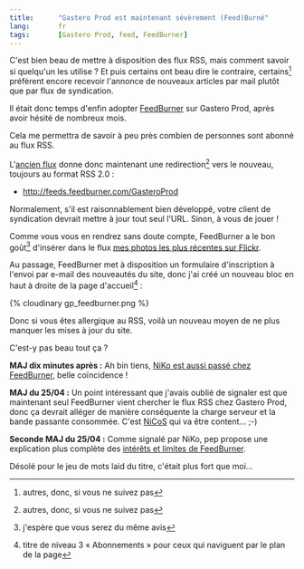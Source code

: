 ```yaml
---
title:      "Gastero Prod est maintenant sévèrement (Feed)Burné"
lang:       fr
tags:       [Gastero Prod, feed, FeedBurner]
---
```


C'est bien beau de mettre à disposition des flux RSS, mais comment savoir si quelqu'un les utilise ? Et puis certains ont beau dire le contraire, certains[^1] préfèrent encore recevoir l'annonce de nouveaux articles par mail plutôt que par flux de syndication.


[^1]: autres, donc, si vous ne suivez pas

Il était donc temps d'enfin adopter [FeedBurner](http://www.feedburner.com/) sur Gastero Prod, après avoir hésité de nombreux mois.

Cela me permettra de savoir à peu près combien de personnes sont abonné au flux RSS.

L'[ancien flux](/atom.xml) donne donc maintenant une redirection[^1] vers le nouveau, toujours au format RSS 2.0 :

- <http://feeds.feedburner.com/GasteroProd>

Normalement, s'il est raisonnablement bien développé, votre client de syndication devrait mettre à jour tout seul l'URL. Sinon, à vous de jouer !

Comme vous vous en rendrez sans doute compte, FeedBurner a le bon goût[^2] d'insérer dans le flux [mes photos les plus récentes sur Flickr](https://www.flickr.com/photos/nicolas-hoizey/).

Au passage, FeedBurner met à disposition un formulaire d'inscription à l'envoi par e-mail des nouveautés du site, donc j'ai créé un nouveau bloc en haut à droite de la page d'accueil[^3] :

{% cloudinary gp_feedburner.png %}


Donc si vous êtes allergique au RSS, voilà un nouveau moyen de ne plus manquer les mises à jour du site.

C'est-y pas beau tout ça ?

**MAJ dix minutes après :** Ah bin tiens, [NiKo est aussi passé chez FeedBurner](http://www.prendreuncafe.com/blog/2006/04/24/442-amenagement-des-flux-de-syndication), belle coïncidence !

**MAJ du 25/04 :** Un point intéressant que j'avais oublié de signaler est que maintenant seul FeedBurner vient chercher le flux RSS chez Gastero Prod, donc ça devrait alléger de manière conséquente la charge serveur et la bande passante consommée. C'est [NiCoS](http://www.unelectronlibre.info/) qui va être content... ;-)

**Seconde MAJ du 25/04 :** Comme signalé par NiKo, pep propose une explication plus complète des [intérêts et limites de FeedBurner](http://www.callmepep.org/blog/2006/04/24/291-utilisation-de-feedburner-pour-les-fils-de-syndication-principaux).


[^1]: code 301, comme « déplacé définitivement », pour les techniciens

[^2]: j'espère que vous serez du même avis

[^3]: titre de niveau 3 « Abonnements » pour ceux qui naviguent par le plan de la page

Désolé pour le jeu de mots laid du titre, c'était plus fort que moi...
